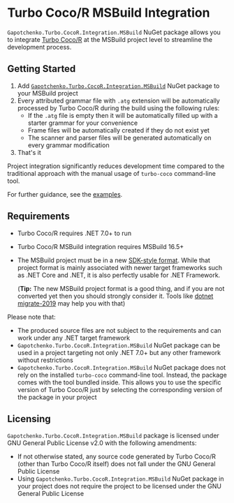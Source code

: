 ﻿# Turbo Coco/R MSBuild Integration

`Gapotchenko.Turbo.CocoR.Integration.MSBuild` NuGet package allows you to integrate [Turbo Coco/R](https://github.com/gapotchenko/Turbo-CocoR) at the MSBuild project level to streamline the development process.

## Getting Started

1. Add [`Gapotchenko.Turbo.CocoR.Integration.MSBuild`](https://www.nuget.org/packages/Gapotchenko.Turbo.CocoR.Integration.MSBuild) NuGet package to your MSBuild project
2. Every attributed grammar file with `.atg` extension will be automatically processed by Turbo Coco/R during the build using the following rules:
    - If the `.atg` file is empty then it will be automatically filled up with a starter grammar for your convenience
    - Frame files will be automatically created if they do not exist yet
    - The scanner and parser files will be generated automatically on every grammar modification
3. That's it

Project integration significantly reduces development time compared to the traditional approach with the manual usage of `turbo-coco` command-line tool.

For further guidance, see the [examples](https://github.com/gapotchenko/Turbo-CocoR/tree/main/Examples).

## Requirements

- Turbo Coco/R requires .NET 7.0+ to run
- Turbo Coco/R MSBuild integration requires MSBuild 16.5+
- The MSBuild project must be in a new [SDK-style format](https://learn.microsoft.com/en-us/dotnet/core/project-sdk/overview).
  While that project format is mainly associated with newer target frameworks such as .NET Core and .NET, it is also perfectly usable for .NET Framework.
  
  (**Tip:** The new MSBuild project format is a good thing, and if you are not converted yet then you should strongly consider it.
  Tools like [dotnet migrate-2019](https://github.com/hvanbakel/CsprojToVs2017) may help you with that)

Please note that:
- The produced source files are not subject to the requirements and can work under any .NET target framework
- `Gapotchenko.Turbo.CocoR.Integration.MSBuild` NuGet package can be used in a project targeting not only .NET 7.0+ but any other framework without restrictions
- `Gapotchenko.Turbo.CocoR.Integration.MSBuild` NuGet package does not rely on the installed `turbo-coco` command-line tool.
  Instead, the package comes with the tool bundled inside.
  This allows you to use the specific version of Turbo Coco/R just by selecting the corresponding version of the package in your project

## Licensing

`Gapotchenko.Turbo.CocoR.Integration.MSBuild` package is licensed under GNU General Public License v2.0 with the following amendments:

- If not otherwise stated, any source code generated by Turbo Coco/R (other than Turbo Coco/R itself) does not fall under the GNU General Public License
- Using `Gapotchenko.Turbo.CocoR.Integration.MSBuild` NuGet package in your project does not require the project to be licensed under the GNU General Public License
